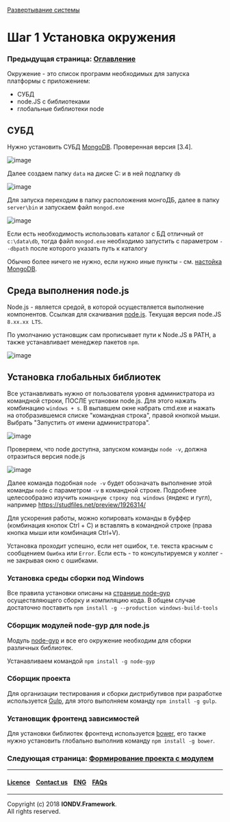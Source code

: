 [Развертывание системы](/docs/ru/1_system_deployment/)  
# Шаг 1 Установка окружения
### Предыдущая страница: [Оглавление](docs/ru/index.md)
Окружение - это список программ необходимых для запуска платформы с приложением:
* СУБД
* node.JS с библиотеками
* глобальные библиотеки node

## СУБД
Нужно установить СУБД [MongoDB](https://www.mongodb.org/). Проверенная версия [3.4]. 

![image](/uploads/99b07b8afaace3465f4c60446e9704ca/image.png)

Далее создаем папку `data` на диске C: и в ней подпапку `db`

![image](/uploads/51236d63714a6da80eb8cb87646fb633/image.png)

Для запуска переходим в папку расположения монгоДБ, далее в папку `server\bin` и запускаем файл `mongod.exe`

![image](/uploads/a406c381a4d3eaceb91ee489b01b21e4/image.png)

Если есть необходимость использовать каталог с БД отличный от `c:\data\db`, тогда файл `mongod.exe` необходимо запустить
с параметром `--dbpath` после которого указать путь к каталогу

Обычно более ничего не нужно, если нужно иные пункты - см. [настойка MongoDB](https://git.iondv.ru/ION/org/wikis/manuals/mongodb). 

## Среда выполнения node.js
Node.js - является средой, в которой осуществляется выполнение компонентов. Ссылкая для скачивания 
[node.js](https://nodejs.org/). Текущая версия node.JS `8.xx.xx LTS`.

По умолчанию установщик сам прописывает пути к Node.JS в PATH, а также устанавливает менеджер пакетов `npm`.

![image](/uploads/e7b999db3036b531316c11dbea1fc81f/image.png)

## Установка глобальных библиотек
Все устанавливать нужно от пользователя уровня администратора из командной строки, ПОСЛЕ установки node.js. Для этого нажать комбинацию `windows + s`. В выпавшем окне набрать cmd.exe и нажать на отобразившемся списке "командная строка", правой кнопкой мыши. Выбрать "Запустить от имени администратора".

![image](/uploads/7454ebc549bf684fe0eb3cbaa2299194/image.png)

Проверяем, что node доступна, запуском команды `node -v`, должна отразиться версия node.js

![image](/uploads/0700d79fc60fbd9c15f4b8c696c56585/image.png)

Далее команда подобная `node -v` будет обозначать выполнение этой команды `node` с параметром `-v` в командной строке. Подробнее целесообразно изучить `командную строку под windows` (яндекс и гугл), например https://studfiles.net/preview/1926314/

Для ускорения работы, можно копировать команды в буффер (комбинация кнопок Ctrl + C) и вставлять в командной строке (права кнопка мыши или комбинация Ctrl+V).

Установка проходит успешно, если нет ошибок, т.е. текста красным с сообщением `Ошибка` или `Error`. Если есть - то консультируемся у коллег - не закрывая окно с ошибками.

### Установка среды сборки под Windows
Все правила установки описаны на  [странице node-gyp](https://github.com/tootallnate/node-gyp) осуществляющего сборку и компиляцию кода. В общем случае достаточно поставить 
`npm install -g --production windows-build-tools`

### Сборщик модулей node-gyp для node.js
Модуль [node-gyp](https://github.com/tootallnate/node-gyp) и все его окружение необходим для сборки различных библиотек. 

Устанавливаем командой  `npm install -g node-gyp`

### Сборщик проекта
Для организации тестирования и сборки дистрибутивов при разработке используется [Gulp](http://gulpjs.com/), для этого выполняем команду `npm install -g gulp`. 

### Установщик фронтенд зависимостей
Для установки библиотек фронтенд используется [bower](https://bower.io), его также нужно установить глобально выполнив команду `npm install -g bower`.  





### Следующая страница: [Формирование проекта с модулем](docs/ru/1_system_deployment/step2_project_with_modules.md)  

--------------------------------------------------------------------------  


 #### [Licence](/LICENCE.md) &ensp;  [Contact us](https://iondv.ru/index.html) &ensp;  [ENG](/docs/en/1_system_deployment/step1_installing_environment.md)    &ensp; [FAQs](/faqs.md)          



--------------------------------------------------------------------------  

Copyright (c) 2018 **IONDV.Framework**.  
All rights reserved.  
 